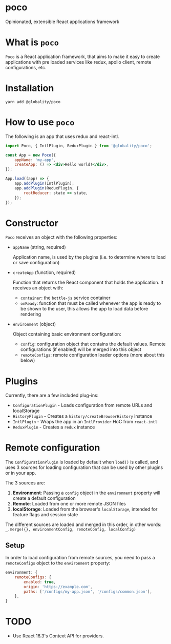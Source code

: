 # poco
Opinionated, extensible React applications framework

# What is `poco`

`Poco` is a React application framework, that aims to make it easy to create applications with pre loaded services like redux, apollo client, remote configurations, etc.

# Installation

`yarn add @globality/poco`

# How to use `poco`

The following is an app that uses redux and react-intl.

```jsx
import Poco, { IntlPlugin, ReduxPlugin } from '@globality/poco';

const App = new Poco({
    appName: 'my-app',
    createApp: () => <div>Hello world!</div>,
});

App.load((app) => {
    app.addPlugin(IntlPlugin);
    app.addPlugin(ReduxPlugin, {
        rootReducer: state => state,
    });
});
```

# Constructor

`Poco` receives an object with the following properties:

- `appName` (string, required)

    Application name, is used by the plugins (i.e. to determine where to load or save configuration)

- `createApp` (function, required)

    Function that returns the React component that holds the application. It receives an object with:

    - `container`: the `bottle-js` service container
    - `onReady`: function that must be called whenever the app is ready to be shown to the user, this allows the app to load data before rendering

- `environment` (object)

    Object containing basic environment configuration:

    - `config`: configuration object that contains the default values. Remote configurations (if enabled) will be merged into this object
    - `remoteConfigs`: remote configuration loader options (more about this below)

# Plugins

Currently, there are a few included plug-ins:

- `ConfigurationPlugin` - Loads configuration from remote URLs and localStorage
- `HistoryPlugin` - Creates a `history/createBrowserHistory` instance
- `IntlPlugin` - Wraps the app in an `IntlProvider` HoC from `react-intl`
- `ReduxPlugin` - Creates a `redux` instance

# Remote configuration

The `ConfigurationPlugin` is loaded by default when `load()` is called, and uses 3 sources for loading configuration that can be used by other plugins or in your app.

The 3 sources are:

1. **Environment**: Passing a `config` object in the `environment` property will create a default configuration
2. **Remote**: Loaded from one or more remote JSON files
3. **localStorage**: Loaded from the browser's `localStorage`, intended for feature flags and session state

The different sources are loaded and merged in this order, in other words: `_.merge({}, environmentConfig, remoteConfig, localConfig)`

## Setup

In order to load configuration from remote sources, you need to pass a `remoteConfigs` object to the `environment` property:

```javascript
environment: {
    remoteConfigs: {
        enabled: true,
        origin: 'https://example.com',
        paths: ['/configs/my-app.json', '/configs/common.json'],
    },
}
```

# TODO

- Use React 16.3's Context API for providers.